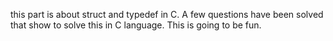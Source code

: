 this part is about struct and typedef in C. A few questions have been solved that show to solve this in C language. This is going to be fun.
